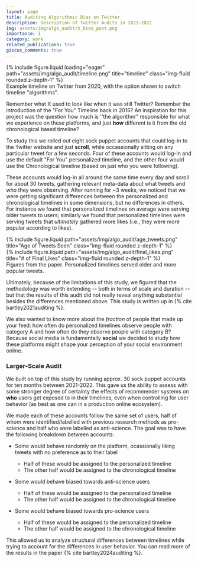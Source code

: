 ```yaml
---
layout: page
title: Auditing Algorithmic Bias on Twitter
description: Description of Twitter Audits in 2021-2022
img: assets/img/algo_audit/X_bias_post.png
importance: 1
category: work
related_publications: true
giscus_comments: true
---
```


<div class="row">
    <div class="col-sm-4 mt-3 mt-md-0">
        {% include figure.liquid loading="eager" path="assets/img/algo_audit/timeline.png" title="timeline" class="img-fluid rounded z-depth-1" %}
    </div>
</div>
<div class="caption">
    Example timeline on Twitter from 2020, with the option shown to switch timeline "algorithms".
</div>

Remember what X used to look like when it was still Twitter? Remember the introduction of the "For You" Timeline back in 2016? An inspiration for this project was the question how much is ''the algorithm'' responsible for what we experience on these platforms, and just **how** different is it from the old chronological based timeline?

To study this we rolled out eight sock puppet accounts that could log-in to the Twitter website and just **scroll**, while occassionally sitting on any particular tweet for a few seconds. Four of these accounts would log-in and use the default "For You" personalized timeline, and the other four would use the Chronological timeline (based on just who you were following). 

These accounts would log-in all around the same time every day and scroll for about 30 tweets, gathering relevant meta-data about what tweets and who they were observing. After running for ~3 weeks, we noticed that we were getting significant differences between the personalized and chronological timelines in some dimensions, but no differences in others. For instance we found that personalized timelines on average were serving older tweets to users; similarly we found that personalized timelines were serving tweets that *ultimately* gathered more likes (i.e., they were more popular according to likes). 


<div class="row justify-content-sm-center">
    <div class="col-sm-4 mt-3 mt-md-0">
        {% include figure.liquid path="assets/img/algo_audit/age_tweets.png" title="Age of Tweets Seen" class="img-fluid rounded z-depth-1" %}
    </div>
    <div class="col-sm-4 mt-3 mt-md-0">
        {% include figure.liquid path="assets/img/algo_audit/final_likes.png" title="# of Final Likes" class="img-fluid rounded z-depth-1" %}
    </div>
</div>
<div class="caption">
    Figures from the paper. Personalized timelines served older and more popular tweets.
</div>

Ultimately, because of the limitations of this study, we figured that the methodology was worth extending -- both in terms of scale and duration -- but that the results of this audit did not really reveal anything substantial besides the differences mentioned above. 
This study is written up in {% cite bartley2021auditing %}.

We also wanted to know more about the *fraction* of people that made up your feed: how often do personalized timelines observe people with category A and how often do they observe people with category B? Because social media is fundamentally **social** we decided to study how these platforms might shape your perception of your social environment online. 


### Larger-Scale Audit

 We built on top of this study by running approx. 30 sock puppet accounts for ten months between 2021-2022. This gave us the ability to assess with some stronger degree of certainty the effects of recommender systems on **who** users get exposed to in their timelines, even when controlling for user behavior (as best as one can in a production online ecosystem). 

 We made each of these accounts follow the same set of users, half of whom were identified/labelled with previous research methods as pro-science and half who were labelled as anti-science. The goal was to have the following breakdown between accounts:

- Some would behave randomly on the platform, ocassionally liking tweets with no preference as to their label
    - Half of these would be assigned to the personalized timeline
    - The other half would be assigned to the chronological timeline

- Some would behave biased towards anti-science users
    - Half of these would be assigned to the personalized timeline
    - The other half would be assigned to the chronological timeline

- Some would behave biased towards pro-science users
    - Half of these would be assigned to the personalized timeline
    - The other half would be assigned to the chronological timeline

This allowed us to analyze structural differences between timelines while trying to account for the differences in user behavior. You can read more of the results in the paper {% cite bartley2024auditing %}.
